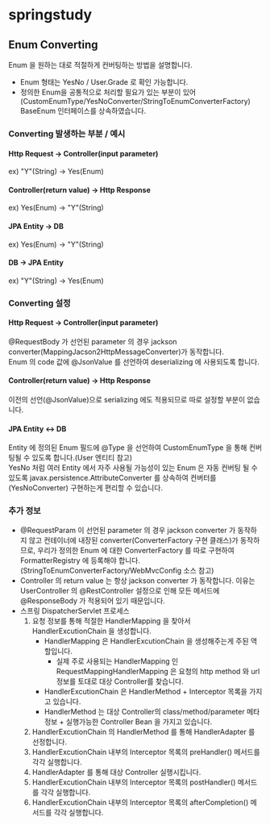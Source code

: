 # springstudy

## Enum Converting
Enum 을 원하는 대로 적절하게 컨버팅하는 방법을 설명합니다.
- Enum 형태는 YesNo / User.Grade 로 확인 가능합니다.   
- 정의한 Enum을 공통적으로 처리할 필요가 있는 부분이 있어(CustomEnumType/YesNoConverter/StringToEnumConverterFactory)   
BaseEnum 인터페이스를 상속하였습니다.

### Converting 발생하는 부분 / 예시
#### Http Request -> Controller(input parameter)   
ex) "Y"(String) -> Yes(Enum)
#### Controller(return value) -> Http Response   
ex) Yes(Enum) -> "Y"(String)
#### JPA Entity -> DB   
ex) Yes(Enum) -> "Y"(String)
#### DB -> JPA Entity   
ex) "Y"(String) -> Yes(Enum)
   
### Converting 설정
#### Http Request -> Controller(input parameter)
@RequestBody 가 선언된 parameter 의 경우 jackson converter(MappingJacson2HttpMessageConverter)가 동작합니다.   
Enum 의 code 값에 @JsonValue 를 선언하여 deserializing 에 사용되도록 합니다.

#### Controller(return value) -> Http Response
이전의 선언(@JsonValue)으로 serializing 에도 적용되므로 따로 설정할 부분이 없습니다.

#### JPA Entity <-> DB
Entity 에 정의된 Enum 필드에 @Type 을 선언하여 CustomEnumType 을 통해 컨버팅될 수 있도록 합니다.(User 엔티티 참고)   
YesNo 처럼 여러 Entity 에서 자주 사용될 가능성이 있는 Enum 은 자동 컨버팅 될 수 있도록 javax.persistence.AttributeConverter 를 상속하여 컨버터를(YesNoConverter) 구현하는게 편리할 수 있습니다.

### 추가 정보
- @RequestParam 이 선언된 parameter 의 경우 jackson converter 가 동작하지 않고 컨테이너에 내장된 converter(ConverterFactory 구현 클래스)가 동작하므로, 우리가 정의한 Enum 에 대한 ConverterFactory 를 따로 구현하여 FormatterRegistry 에 등록해야 합니다.   
(StringToEnumConverterFactory/WebMvcConfig 소스 참고)
- Controller 의 return value 는 항상 jackson converter 가 동작합니다. 이유는 UserController 의 @RestController 설정으로 인해 모든 메서드에 @ResponseBody 가 적용되어 있기 때문입니다.
- 스프링 DispatcherServlet 프로세스
  1. 요청 정보를 통해 적절한 HandlerMapping 을 찾아서 HandlerExcutionChain 을 생성합니다.
      - HandlerMapping 은 HandlerExcutionChain 을 생성해주는게 주된 역할입니다.
        - 실제 주로 사용되는 HandlerMapping 인 RequestMappingHandlerMapping 은 요청의 http method 와 url 정보를 토대로 대상 Controller를 찾습니다.
      - HandlerExcutionChain 은 HandlerMethod + Interceptor 목록을 가지고 있습니다.
      - HandlerMethod 는 대상 Controller의 class/method/parameter 메타 정보 + 실행가능한 Controller Bean 을 가지고 있습니다.
  1. HandlerExcutionChain 의 HandlerMethod 를 통해 HandlerAdapter 를 선정합니다.
  1. HandlerExcutionChain 내부의 Interceptor 목록의 preHandler() 메서드를 각각 실행합니다.
  1. HandlerAdapter 를 통해 대상 Controller 실행시킵니다.
  1. HandlerExcutionChain 내부의 Interceptor 목록의 postHandler() 메서드를 각각 실행합니다.
  1. HandlerExcutionChain 내부의 Interceptor 목록의 afterCompletion() 메서드를 각각 실행합니다.
  
